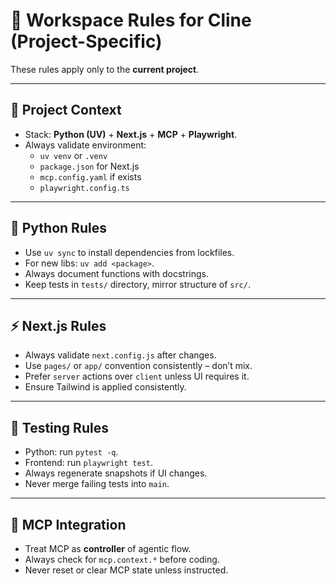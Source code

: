 # 🧠 Workspace Rules for Cline (Project-Specific)

These rules apply only to the **current project**.

---

## 🚀 Project Context

- Stack: **Python (UV)** + **Next.js** + **MCP** + **Playwright**.
- Always validate environment:
  - `uv venv` or `.venv`
  - `package.json` for Next.js
  - `mcp.config.yaml` if exists
  - `playwright.config.ts`

---

## 🐍 Python Rules

- Use `uv sync` to install dependencies from lockfiles.
- For new libs: `uv add <package>`.
- Always document functions with docstrings.
- Keep tests in `tests/` directory, mirror structure of `src/`.

---

## ⚡ Next.js Rules

- Always validate `next.config.js` after changes.
- Use `pages/` or `app/` convention consistently – don’t mix.
- Prefer `server` actions over `client` unless UI requires it.
- Ensure Tailwind is applied consistently.

---

## 🧪 Testing Rules

- Python: run `pytest -q`.
- Frontend: run `playwright test`.
- Always regenerate snapshots if UI changes.
- Never merge failing tests into `main`.

---

## 🔐 MCP Integration

- Treat MCP as **controller** of agentic flow.
- Always check for `mcp.context.*` before coding.
- Never reset or clear MCP state unless instructed.
